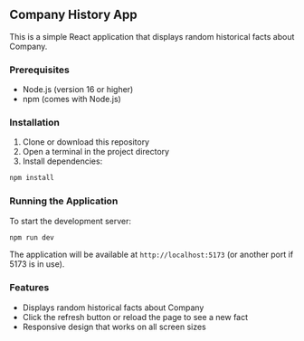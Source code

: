 ## Company History App

This is a simple React application that displays random historical facts about Company.

### Prerequisites

- Node.js (version 16 or higher)
- npm (comes with Node.js)

### Installation

1. Clone or download this repository
2. Open a terminal in the project directory
3. Install dependencies:
```bash
npm install
```

### Running the Application

To start the development server:
```bash
npm run dev
```

The application will be available at `http://localhost:5173` (or another port if 5173 is in use).

### Features

- Displays random historical facts about Company
- Click the refresh button or reload the page to see a new fact
- Responsive design that works on all screen sizes

